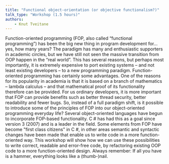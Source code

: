 ```yaml
---
title: "Functional object-orientation (or objective functionalism?)"
talk_type: "Workshop (1.5 hours)"
authors:
    - Knut Tveitane
---
```

Function-oriented programming (FOP, also called “functional programming”) has been the big new thing in program development for… yes, how many years? The paradigm has many and enthusiastic supporters in academic circles, but we have still not seen the massive transition from OOP happen in the “real world”. This has several reasons, but perhaps most importantly, it is extremely expensive to port existing systems – and not least existing developers – to a new programming paradigm.
Function-oriented programming has certainly some advantages. One of the reasons for its popularity in academia is that it is based on a branch of mathematics – lambda calculus – and that mathematical proof of its functionality therefore can be provided. For us ordinary developers, it is more important that FOP can provide benefits such as better thread security, better readability and fewer bugs.
So, instead of a full paradigm shift, is it possible to introduce some of the principles of FOP into our object-oriented programming everyday life?
Several object-oriented languages have begun to incorporate FOP-based functionality. C # has had this as a goal since version 3 (2007) and is a leader in the field. Some elements from FOP have become "first class citizens" in C #, in other areas semantic and syntactic changes have been made that enable us to write code in a more function-oriented way. This workshop will show how we can use these possibilities to write correct, readable and error-free code, by refactoring existing OOP code to a more function-oriented design.
Always remember: If all you have is a hammer, everything looks like a (thumb-)nail.
